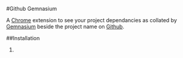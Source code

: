 #Github Gemnasium

A [Chrome](https://www.google.com/intl/en/chrome/browser/) extension to see your project dependancies as collated by [Gemnasium](https://gemnasium.com/) beside the project name on [Github](https://github.com/).

##Installation

1. 